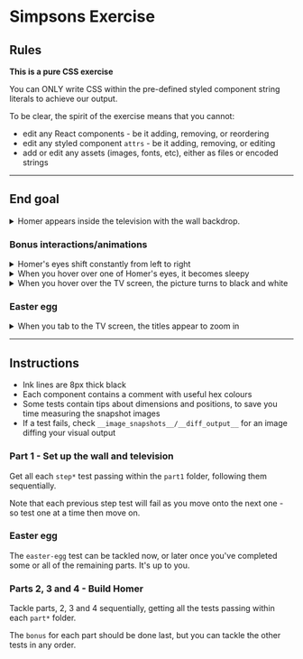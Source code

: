 # Simpsons Exercise

## Rules

**This is a pure CSS exercise**

You can ONLY write CSS within the pre-defined styled component string literals to achieve our output.

To be clear, the spirit of the exercise means that you cannot:

- edit any React components - be it adding, removing, or reordering
- edit any styled component `attrs` - be it adding, removing, or editing
- add or edit any assets (images, fonts, etc), either as files or encoded strings

---

## End goal

<details>
  <summary>Homer appears inside the television with the wall backdrop.</summary>
  
  ![end-goal](end-goal.png)
</details>

### Bonus interactions/animations

<details>
  <summary>Homer's eyes shift constantly from left to right</summary>
  
  ![bonus-sleepy](bonus-shifty.gif)
</details>

<details>
  <summary>When you hover over one of Homer's eyes, it becomes sleepy</summary>
  
  ![bonus-sleepy](bonus-sleepy.gif)
</details>

<details>
  <summary>When you hover over the TV screen, the picture turns to black and white</summary>
  
  ![bonus-bw](bonus-bw.gif)
</details>

### Easter egg

<details>
  <summary>When you tab to the TV screen, the titles appear to zoom in</summary>
  
  ![easter-egg](easter-egg.gif)
</details>

---

## Instructions

- Ink lines are 8px thick black
- Each component contains a comment with useful hex colours
- Some tests contain tips about dimensions and positions, to save you time measuring the snapshot images
- If a test fails, check `__image_snapshots__/__diff_output__` for an image diffing your visual output

### Part 1 - Set up the wall and television

Get all each `step*` test passing within the `part1` folder, following them sequentially.

Note that each previous step test will fail as you move onto the next one - so test one at a time then move on.

### Easter egg

The `easter-egg` test can be tackled now, or later once you've completed some or all of the remaining parts. It's up to you.

### Parts 2, 3 and 4 - Build Homer

Tackle parts, 2, 3 and 4 sequentially, getting all the tests passing within each `part*` folder.

The `bonus` for each part should be done last, but you can tackle the other tests in any order.
